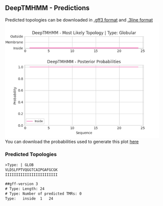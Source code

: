 ## DeepTMHMM - Predictions
Predicted topologies can be downloaded in [.gff3 format](TMRs.gff3) and [.3line format](predicted_topologies.3line)
![picture](plot.png)
You can download the probabilities used to generate this plot [here](Type:_probs.csv)
### Predicted Topologies
```
>Type: | GLOB
VLDSLFPTVQGGTCAIPGAFGCGK
IIIIIIIIIIIIIIIIIIIIIIII

```


```
##gff-version 3
# Type: Length: 24
# Type: Number of predicted TMRs: 0
Type:	inside	1	24				

```
